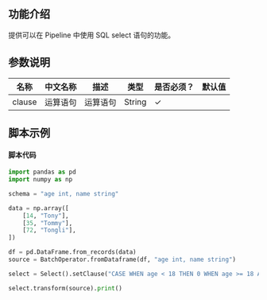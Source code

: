## 功能介绍
提供可以在 Pipeline 中使用 SQL select 语句的功能。

## 参数说明

<!-- This is the start of auto-generated parameter info -->
<!-- DO NOT EDIT THIS PART!!! -->
| 名称 | 中文名称 | 描述 | 类型 | 是否必须？ | 默认值 |
| --- | --- | --- | --- | --- | --- |
| clause | 运算语句 | 运算语句 | String | ✓ |  |<!-- This is the end of auto-generated parameter info -->


## 脚本示例
#### 脚本代码

```python
import pandas as pd
import numpy as np

schema = "age int, name string"

data = np.array([
    [14, "Tony"],
    [35, "Tommy"],
    [72, "Tongli"],
])

df = pd.DataFrame.from_records(data)
source = BatchOperator.fromDataframe(df, "age int, name string")

select = Select().setClause("CASE WHEN age < 18 THEN 0 WHEN age >= 18 AND age < 60 THEN 1 ELSE 2 END AS class, name")

select.transform(source).print()
```
